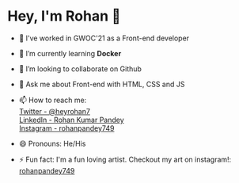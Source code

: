 # Hey, I'm Rohan 👋


- 🔭 I've worked in GWOC'21 as a Front-end developer
- 🌱 I’m currently learning **Docker**
- 👯 I’m looking to collaborate on Github
- 💬 Ask me about Front-end with HTML, CSS and JS
- 📫 How to reach me:  
      [Twitter - @heyrohan7](https://twitter.com/heyrohan7)   
      [LinkedIn - Rohan Kumar Pandey](https://www.linkedin.com/in/rohan-kumar-pandey-25a263208/)  
      [Instagram - rohanpandey749](https://www.instagram.com/rohanpandey749/)  

- 😄 Pronouns: He/His
- ⚡ Fun fact: I'm a fun loving artist. Checkout my art on instagram!: [rohanpandey749](https://www.instagram.com/rohanpandey749/) 

